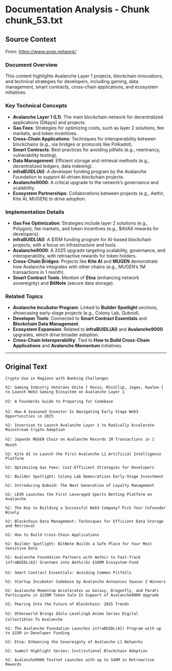 # Documentation Analysis - Chunk chunk_53.txt

## Source Context
*From: https://www.avax.network/*

### Document Overview  
This content highlights Avalanche Layer 1 projects, blockchain innovations, and technical strategies for developers, including gaming, data management, smart contracts, cross-chain applications, and ecosystem initiatives.  

### Key Technical Concepts  
- **Avalanche Layer 1 (L1)**: The main blockchain network for decentralized applications (DApps) and projects.  
- **Gas Fees**: Strategies for optimizing costs, such as layer 2 solutions, fee markets, and token incentives.  
- **Cross-Chain Applications**: Techniques for interoperability between blockchains (e.g., via bridges or protocols like Polkadot).  
- **Smart Contracts**: Best practices for avoiding pitfalls (e.g., reentrancy, vulnerability testing).  
- **Data Management**: Efficient storage and retrieval methods (e.g., decentralized ledgers, data indexing).  
- **infraBUIDL(AI)**: A developer funding program by the Avalanche Foundation to support AI-driven blockchain projects.  
- **Avalanche9000**: A critical upgrade to the network’s governance and scalability.  
- **Ecosystem Partnerships**: Collaborations between projects (e.g., Aethir, Kite AI, MUGEN) to drive adoption.  

### Implementation Details  
- **Gas Fee Optimization**: Strategies include layer 2 solutions (e.g., Polygon), fee markets, and token incentives (e.g., $AVAX rewards for developers).  
- **infraBUIDL(AI)**: A $15M funding program for AI-based blockchain projects, with a focus on infrastructure and tools.  
- **Avalanche9000**: A 2025 upgrade targeting scalability, governance, and interoperability, with retroactive rewards for token holders.  
- **Cross-Chain Bridges**: Projects like **Kite AI** and **MUGEN** demonstrate how Avalanche integrates with other chains (e.g., MUGEN’s 1M transactions in 1 month).  
- **Smart Contract Tools**: Mention of **Etna** (enhancing network sovereignty) and **BitNote** (secure data storage).  

### Related Topics  
- **Avalanche Incubator Program**: Linked to **Builder Spotlight** sections, showcasing early-stage projects (e.g., Colony Lab, Quboid).  
- **Developer Tools**: Connected to **Smart Contract Essentials** and **Blockchain Data Management**.  
- **Ecosystem Expansion**: Related to **infraBUIDL(AI)** and **Avalanche9000** upgrades, which drive broader adoption.  
- **Cross-Chain Interoperability**: Tied to **How to Build Cross-Chain Applications** and **Avalanche Momentum** initiatives.

---

## Original Text
```
Crypto Use in Regions with Banking Challenges

h2: Gaming Industry Veterans Unite [ Rovio, MiniClip, Jagex, Kwalee-]  to Launch Web3 Gaming Ecosystem on Avalanche Layer 1

h2: A Founderâs Guide to Preparing for Codebase

h2: How A Seasoned Investor Is Navigating Early Stage Web3 Opportunities in 2025

h2: Inversion to Launch Avalanche Layer 1 to Radically Accelerate Mainstream Crypto Adoption

h2: Japanâs MUGEN Chain on Avalanche Records 1M Transactions in 1 Month

h2: Kite AI to Launch the First Avalanche L1 Artificial Intelligence Platform

h2: Optimizing Gas Fees: Cost-Efficient Strategies for Developers

h2: Builder Spotlight: Colony Lab Democratizes Early-Stage Investment

h2: Introducing Quboid: The Next Generation of Loyalty Management

h2: LEVR Launches the First Leveraged Sports Betting Platform on Avalanche

h2: The Key to Building a Successful Web3 Company? Pick Your Cofounder Wisely

h2: Blockchain Data Management: Techniques for Efficient Data Storage and Retrieval

h2: How to Build Cross-Chain Applications

h2: Builder Spotlight: BitNote Builds a Safe Place for Your Most Sensitive Data

h2: Avalanche Foundation Partners with Aethir to Fast-Track infraBUIDL(AI) Grantees into Aethirâs $100M Ecosystem Fund

h2: Smart Contract Essentials: Avoiding Common Pitfalls

h2: Startup Incubator Codebase by Avalanche Announces Season 2 Winners

h2: Avalanche Momentum Accelerates as Galaxy, Dragonfly, and ParaFi Participate in $250M Token Sale In Support of Avalanche9000 Upgrade

h2: Peering Into the Future of Blockchain: 2025 Trends

h2: Otherworld Brings âSolo Levelingâ Anime Series Digital Collectibles To Avalanche

h2: The Avalanche Foundation Launches infraBUIDL(AI) Program with up to $15M in Developer Funding

h2: Etna: Enhancing the Sovereignty of Avalanche L1 Networks

h2: Summit Highlight Series: Institutional Blockchain Adoption

h2: Avalanche9000 Testnet Launches with up to $40M in Retroactive Rewards

```
